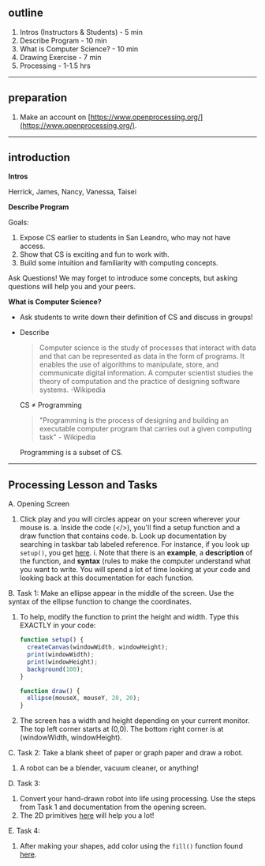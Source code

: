 ## outline

1. Intros (Instructors & Students) - 5 min
2. Describe Program - 10 min
4. What is Computer Science? - 10 min
5. Drawing Exercise - 7 min
6. Processing - 1-1.5 hrs

---

## preparation

1. Make an account on [https://www.openprocessing.org/](https://www.openprocessing.org/).

---


## introduction

**Intros**

Herrick, James, Nancy, Vanessa, Taisei

**Describe Program**

Goals:

1. Expose CS earlier to students in San Leandro, who may not have access.
2. Show that CS is exciting and fun to work with.
3. Build some intuition and familiarity with computing concepts.

Ask Questions!
We may forget to introduce some concepts, but asking questions will help you and your peers.

**What is Computer Science?**

- Ask students to write down their definition of CS and discuss in groups!
- Describe

    > Computer science is the study of processes that interact with data and that can be represented as data in the form of programs. It enables the use of algorithms to manipulate, store, and communicate digital information. A computer scientist studies the theory of computation and the practice of designing software systems. -Wikipedia

    CS ≠ Programming

    > "Programming is the process of designing and building an executable computer program that carries out a given computing task" - Wikipedia

    Programming is a subset of CS.

---

## Processing Lesson and Tasks

A. Opening Screen
   1. Click play and you will circles appear on your screen wherever your mouse is.
      a. Inside the code (</>), you'll find a setup function and a draw function that contains code.
      b. Look up documentation by searching in taskbar tab labeled reference. For instance, if you look up `setup()`, you get [here](http://p5js.org/reference/#/p5/setup).
         i. Note that there is an **example**, a **description** of the function, and **syntax** (rules to make the computer understand what you want to write. You will spend a lot of time looking at your code and
            looking back at this documentation for each function.

B. Task 1: Make an ellipse appear in the middle of the screen. Use the syntax of the ellipse function to change the coordinates.
   1. To help, modify the function to print the height and width. Type this EXACTLY in your code:
      ```javascript
      function setup() {
        createCanvas(windowWidth, windowHeight);
        print(windowWidth);
        print(windowHeight);
        background(100);
      }

      function draw() {
        ellipse(mouseX, mouseY, 20, 20);
      }
      ```
   2. The screen has a width and height depending on your current monitor. The top left corner starts at (0,0). The bottom right corner is at (windowWidth, windowHeight).

C. Task 2: Take a blank sheet of paper or graph paper and draw a robot.
   1. A robot can be a blender, vacuum cleaner, or anything!

D. Task 3:
   1. Convert your hand-drawn robot into life using processing. Use the steps from Task 1 and documentation from the opening screen.
   2. The 2D primitives [here](http://p5js.org/reference/) will help you a lot!

E. Task 4:
   1. After making your shapes, add color using the `fill()` function found [here](http://p5js.org/reference/#/p5/fill).
